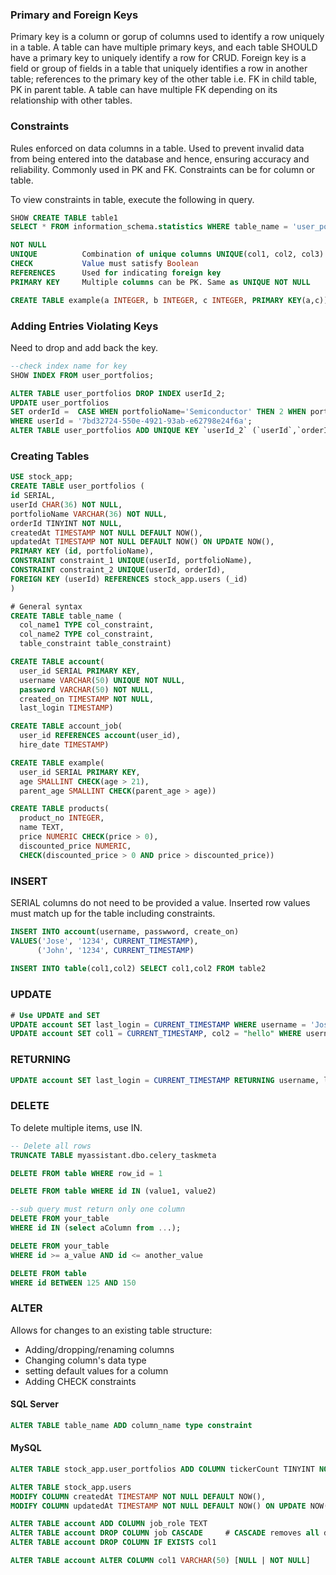 ### Primary and Foreign Keys
Primary key is a column or gorup of columns used to identify a row uniquely in a table. A table can have multiple primary keys, and each table SHOULD have a primary key to uniquely identify a row for CRUD. Foreign key is a field or group of fields in a table that uniquely identifies a row in another table; references to the primary key of the other table i.e. FK in child table, PK in parent table. A table can have multiple FK depending on its relationship with other tables.

### Constraints
Rules enforced on data columns in a table. Used to prevent invalid data from being entered into the database and hence, ensuring accuracy and reliability.
Commonly used in PK and FK. Constraints can be for column or table.

To view constraints in table, execute the following in query.
```sql
SHOW CREATE TABLE table1
SELECT * FROM information_schema.statistics WHERE table_name = 'user_portfolios';
```

```sql
NOT NULL
UNIQUE          Combination of unique columns UNIQUE(col1, col2, col3)
CHECK           Value must satisfy Boolean
REFERENCES      Used for indicating foreign key
PRIMARY KEY     Multiple columns can be PK. Same as UNIQUE NOT NULL

CREATE TABLE example(a INTEGER, b INTEGER, c INTEGER, PRIMARY KEY(a,c))
```

### Adding Entries Violating Keys
Need to drop and add back the key.

```sql
--check index name for key
SHOW INDEX FROM user_portfolios;

ALTER TABLE user_portfolios DROP INDEX userId_2;
UPDATE user_portfolios 
SET orderId =  CASE WHEN portfolioName='Semiconductor' THEN 2 WHEN portfolioName='Automobile' THEN 1 ELSE orderId END
WHERE userId = '7bd32724-550e-4921-93ab-e62798e24f6a';
ALTER TABLE user_portfolios ADD UNIQUE KEY `userId_2` (`userId`,`orderId`);
```

### Creating Tables
```sql
USE stock_app;
CREATE TABLE user_portfolios (
id SERIAL,
userId CHAR(36) NOT NULL,
portfolioName VARCHAR(36) NOT NULL,
orderId TINYINT NOT NULL,
createdAt TIMESTAMP NOT NULL DEFAULT NOW(),
updatedAt TIMESTAMP NOT NULL DEFAULT NOW() ON UPDATE NOW(),
PRIMARY KEY (id, portfolioName),
CONSTRAINT constraint_1 UNIQUE(userId, portfolioName),
CONSTRAINT constraint_2 UNIQUE(userId, orderId),
FOREIGN KEY (userId) REFERENCES stock_app.users (_id)
)

# General syntax
CREATE TABLE table_name (
  col_name1 TYPE col_constraint,
  col_name2 TYPE col_constraint,
  table_constraint table_constraint)

CREATE TABLE account(
  user_id SERIAL PRIMARY KEY,
  username VARCHAR(50) UNIQUE NOT NULL,
  password VARCHAR(50) NOT NULL,
  created_on TIMESTAMP NOT NULL,
  last_login TIMESTAMP)

CREATE TABLE account_job(
  user_id REFERENCES account(user_id),
  hire_date TIMESTAMP)

CREATE TABLE example(
  user_id SERIAL PRIMARY KEY,
  age SMALLINT CHECK(age > 21),
  parent_age SMALLINT CHECK(parent_age > age))

CREATE TABLE products(
  product_no INTEGER,
  name TEXT,
  price NUMERIC CHECK(price > 0),
  discounted_price NUMERIC,
  CHECK(discounted_price > 0 AND price > discounted_price))

```
### INSERT
SERIAL columns do not need to be provided a value. Inserted row values must match up for the table including constraints. 
```sql
INSERT INTO account(username, passwword, create_on)
VALUES('Jose', '1234', CURRENT_TIMESTAMP),
      ('John', '1234', CURRENT_TIMESTAMP)
      
INSERT INTO table(col1,col2) SELECT col1,col2 FROM table2
```
### UPDATE
```sql
# Use UPDATE and SET
UPDATE account SET last_login = CURRENT_TIMESTAMP WHERE username = 'Jose'
UPDATE account SET col1 = CURRENT_TIMESTAMP, col2 = "hello" WHERE username = 'Jose'
```
### RETURNING
```sql
UPDATE account SET last_login = CURRENT_TIMESTAMP RETURNING username, last_login
```
### DELETE
To delete multiple items, use IN.
```sql
-- Delete all rows
TRUNCATE TABLE myassistant.dbo.celery_taskmeta

DELETE FROM table WHERE row_id = 1

DELETE FROM table WHERE id IN (value1, value2)

--sub query must return only one column
DELETE FROM your_table
WHERE id IN (select aColumn from ...);

DELETE FROM your_table
WHERE id >= a_value AND id <= another_value

DELETE FROM table
WHERE id BETWEEN 125 AND 150
```
### ALTER
Allows for changes to an existing table structure:
- Adding/dropping/renaming columns
- Changing column's data type
- setting default values for a column
- Adding CHECK constraints

#### SQL Server
```sql
ALTER TABLE table_name ADD column_name type constraint
```

#### MySQL
```sql
ALTER TABLE stock_app.user_portfolios ADD COLUMN tickerCount TINYINT NOT NULL AFTER portfolioName

ALTER TABLE stock_app.users 
MODIFY COLUMN createdAt TIMESTAMP NOT NULL DEFAULT NOW(),
MODIFY COLUMN updatedAt TIMESTAMP NOT NULL DEFAULT NOW() ON UPDATE NOW()

ALTER TABLE account ADD COLUMN job_role TEXT
ALTER TABLE account DROP COLUMN job CASCADE     # CASCADE removes all dependencies
ALTER TABLE account DROP COLUMN IF EXISTS col1

ALTER TABLE account ALTER COLUMN col1 VARCHAR(50) [NULL | NOT NULL]
```





